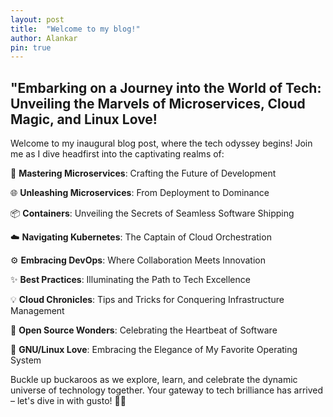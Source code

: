 ```yaml
---
layout: post
title:  "Welcome to my blog!"
author: Alankar 
pin: true
---
```

## "Embarking on a Journey into the World of Tech: Unveiling the Marvels of Microservices, Cloud Magic, and Linux Love!

Welcome to my inaugural blog post, where the tech odyssey begins! Join me as I dive headfirst into the captivating realms of:

🚀 **Mastering Microservices**: Crafting the Future of Development

🌐 **Unleashing Microservices**: From Deployment to Dominance

📦 **Containers**: Unveiling the Secrets of Seamless Software Shipping

☁️ **Navigating Kubernetes**: The Captain of Cloud Orchestration

⚙️ **Embracing DevOps**: Where Collaboration Meets Innovation

✨ **Best Practices**: Illuminating the Path to Tech Excellence

💡 **Cloud Chronicles**: Tips and Tricks for Conquering Infrastructure Management

🌟 **Open Source Wonders**: Celebrating the Heartbeat of Software

🐧 **GNU/Linux Love**: Embracing the Elegance of My Favorite Operating System

Buckle up buckaroos as we explore, learn, and celebrate the dynamic universe of technology together. Your gateway to tech brilliance has arrived – let's dive in with gusto! 🎉🔥
